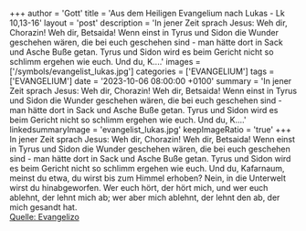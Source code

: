 +++
author = 'Gott'
title = 'Aus dem Heiligen Evangelium nach Lukas - Lk 10,13-16'
layout = 'post'
description = 'In jener Zeit sprach Jesus: Weh dir, Chorazin! Weh dir, Betsaida! Wenn einst in Tyrus und Sidon die Wunder geschehen wären, die bei euch geschehen sind - man hätte dort in Sack und Asche Buße getan. Tyrus und Sidon wird es beim Gericht nicht so schlimm ergehen wie euch. Und du, K....'
images = ['/symbols/evangelist_lukas.jpg']
categories = ['EVANGELIUM']
tags = ['EVANGELIUM']
date = '2023-10-06 08:00:00 +0100'
summary = 'In jener Zeit sprach Jesus: Weh dir, Chorazin! Weh dir, Betsaida! Wenn einst in Tyrus und Sidon die Wunder geschehen wären, die bei euch geschehen sind - man hätte dort in Sack und Asche Buße getan. Tyrus und Sidon wird es beim Gericht nicht so schlimm ergehen wie euch. Und du, K....'
linkedsummaryImage = 'evangelist_lukas.jpg'
keepImageRatio = 'true'
+++
In jener Zeit sprach Jesus: Weh dir, Chorazin! Weh dir, Betsaida! Wenn einst in Tyrus und Sidon die Wunder geschehen wären, die bei euch geschehen sind - man hätte dort in Sack und Asche Buße getan.
Tyrus und Sidon wird es beim Gericht nicht so schlimm ergehen wie euch.
Und du, Kafarnaum, meinst du etwa, du wirst bis zum Himmel erhoben? Nein, in die Unterwelt wirst du hinabgeworfen.<!--more-->
Wer euch hört, der hört mich, und wer euch ablehnt, der lehnt mich ab; wer aber mich ablehnt, der lehnt den ab, der mich gesandt hat.<br> [Quelle: Evangelizo](https://evangeliumtagfuertag.org/DE/gospel)